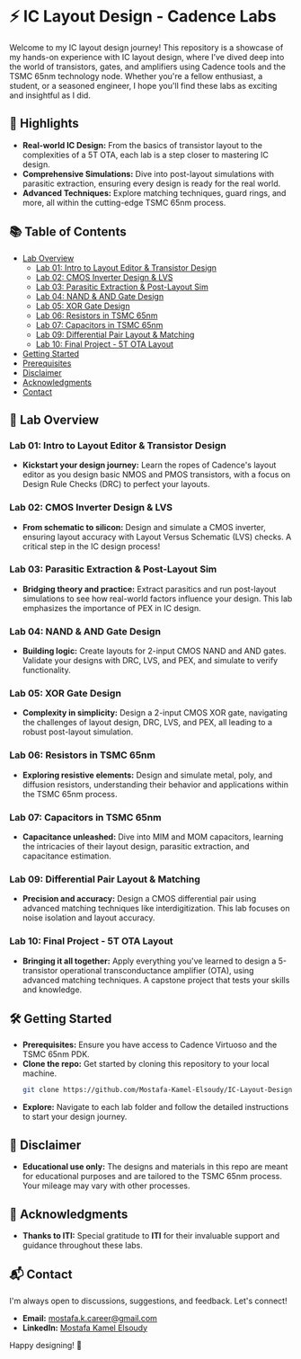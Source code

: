 # ⚡ IC Layout Design - Cadence Labs

Welcome to my IC layout design journey! This repository is a showcase of my hands-on experience with IC layout design, where I’ve dived deep into the world of transistors, gates, and amplifiers using Cadence tools and the TSMC 65nm technology node. Whether you're a fellow enthusiast, a student, or a seasoned engineer, I hope you'll find these labs as exciting and insightful as I did.

## 🌟 Highlights
- **Real-world IC Design:** From the basics of transistor layout to the complexities of a 5T OTA, each lab is a step closer to mastering IC design.
- **Comprehensive Simulations:** Dive into post-layout simulations with parasitic extraction, ensuring every design is ready for the real world.
- **Advanced Techniques:** Explore matching techniques, guard rings, and more, all within the cutting-edge TSMC 65nm process.

## 📚 Table of Contents
- [Lab Overview](#lab-overview)
  - [Lab 01: Intro to Layout Editor & Transistor Design](#lab-01-intro-to-layout-editor--transistor-design)
  - [Lab 02: CMOS Inverter Design & LVS](#lab-02-cmos-inverter-design--lvs)
  - [Lab 03: Parasitic Extraction & Post-Layout Sim](#lab-03-parasitic-extraction--post-layout-sim)
  - [Lab 04: NAND & AND Gate Design](#lab-04-nand--and-gate-design)
  - [Lab 05: XOR Gate Design](#lab-05-xor-gate-design)
  - [Lab 06: Resistors in TSMC 65nm](#lab-06-resistors-in-tsmc-65nm)
  - [Lab 07: Capacitors in TSMC 65nm](#lab-07-capacitors-in-tsmc-65nm)
  - [Lab 09: Differential Pair Layout & Matching](#lab-09-differential-pair-layout--matching)
  - [Lab 10: Final Project - 5T OTA Layout](#lab-10-final-project---5t-ota-layout)
- [Getting Started](#getting-started)
- [Prerequisites](#prerequisites)
- [Disclaimer](#disclaimer)
- [Acknowledgments](#acknowledgments)
- [Contact](#contact)

## 🔬 Lab Overview

### Lab 01: Intro to Layout Editor & Transistor Design
- **Kickstart your design journey:** Learn the ropes of Cadence's layout editor as you design basic NMOS and PMOS transistors, with a focus on Design Rule Checks (DRC) to perfect your layouts.

### Lab 02: CMOS Inverter Design & LVS
- **From schematic to silicon:** Design and simulate a CMOS inverter, ensuring layout accuracy with Layout Versus Schematic (LVS) checks. A critical step in the IC design process!

### Lab 03: Parasitic Extraction & Post-Layout Sim
- **Bridging theory and practice:** Extract parasitics and run post-layout simulations to see how real-world factors influence your design. This lab emphasizes the importance of PEX in IC design.

### Lab 04: NAND & AND Gate Design
- **Building logic:** Create layouts for 2-input CMOS NAND and AND gates. Validate your designs with DRC, LVS, and PEX, and simulate to verify functionality.

### Lab 05: XOR Gate Design
- **Complexity in simplicity:** Design a 2-input CMOS XOR gate, navigating the challenges of layout design, DRC, LVS, and PEX, all leading to a robust post-layout simulation.

### Lab 06: Resistors in TSMC 65nm
- **Exploring resistive elements:** Design and simulate metal, poly, and diffusion resistors, understanding their behavior and applications within the TSMC 65nm process.

### Lab 07: Capacitors in TSMC 65nm
- **Capacitance unleashed:** Dive into MIM and MOM capacitors, learning the intricacies of their layout design, parasitic extraction, and capacitance estimation.

### Lab 09: Differential Pair Layout & Matching
- **Precision and accuracy:** Design a CMOS differential pair using advanced matching techniques like interdigitization. This lab focuses on noise isolation and layout accuracy.

### Lab 10: Final Project - 5T OTA Layout
- **Bringing it all together:** Apply everything you've learned to design a 5-transistor operational transconductance amplifier (OTA), using advanced matching techniques. A capstone project that tests your skills and knowledge.

## 🛠️ Getting Started

- **Prerequisites:** Ensure you have access to Cadence Virtuoso and the TSMC 65nm PDK.
- **Clone the repo:** Get started by cloning this repository to your local machine.
  ```bash
  git clone https://github.com/Mostafa-Kamel-Elsoudy/IC-Layout-Design-Cadence-Labs.git
  ```
- **Explore:** Navigate to each lab folder and follow the detailed instructions to start your design journey.

## 🚧 Disclaimer
- **Educational use only:** The designs and materials in this repo are meant for educational purposes and are tailored to the TSMC 65nm process. Your mileage may vary with other processes.

## 🙏 Acknowledgments
- **Thanks to ITI:** Special gratitude to **ITI** for their invaluable support and guidance throughout these labs.

## 📬 Contact

I'm always open to discussions, suggestions, and feedback. Let's connect!

- **Email:** [mostafa.k.career@gmail.com](mailto:mostafa.k.career@gmail.com)
- **LinkedIn:** [Mostafa Kamel Elsoudy](https://www.linkedin.com/in/mostafa-kamel-elsoudy-1b640618b/)

Happy designing! 🎉
